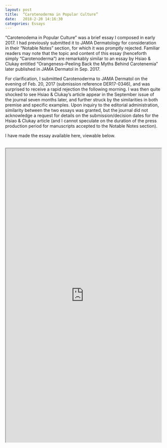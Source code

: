 ```yaml
---
layout: post
title:  “Carotenoderma in Popular Culture”
date:   2018-2-20 14:16:30
categories: Essays
---
```


“Carotenodema in Popular Culture” was a brief essay I composed in early 2017. I had previously submitted it to JAMA Dermatology for consideration in their “Notable Notes” section, for which it was promptly rejected. Familiar readers may note that the topic and content of this essay (henceforth simply “Carotenoderma”) are remarkably similar to an essay by Hsiao & Clukay entitled “Orangeness–Peeling Back the Myths Behind Carotenemia” later published in JAMA Dermatol in Sep. 2017.

For clarification, I submitted Carotenoderma to JAMA Dermatol on the evening of Feb. 20, 2017 (submission reference DER17-0346), and was surprised to receive a rapid rejection the following morning. I was then quite shocked to see Hsiao & Clukay’s article appear in the September issue of the journal seven months later, and further struck by the similarities in both premise and specific examples. Upon inquiry to the editorial administration, similarity between the two essays was granted, but the journal did not acknowledge a request for details on the submission/decision dates for the Hsiao & Clukay article (and I cannot speculate on the duration of the press production period for manuscripts accepted to the Notable Notes section). 

I have made the essay available here, viewable below.
  <br><br>
<iframe src="https://drive.google.com/file/d/1e9NRqkblnlIfO_ro2khlV0i0_CMH_Y0f/preview" width="100%" height="950"></iframe>
